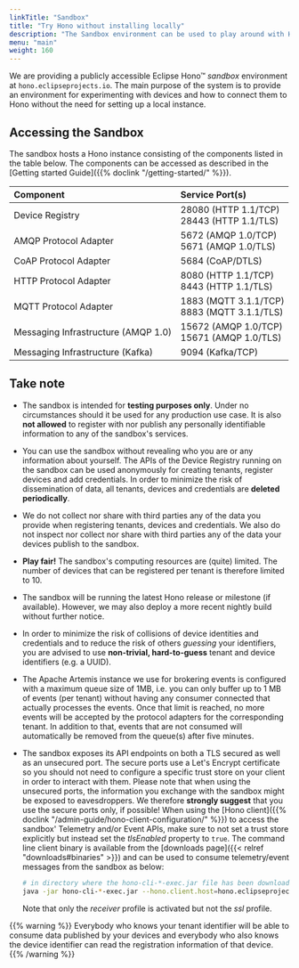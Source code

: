 ```yaml
---
linkTitle: "Sandbox"
title: "Try Hono without installing locally"
description: "The Sandbox environment can be used to play around with Hono's APIs without the need to set up a Kubernetes cluster and install Hono manually."
menu: "main"
weight: 160
---
```


We are providing a publicly accessible Eclipse Hono&trade; *sandbox* environment at `hono.eclipseprojects.io`.
The main purpose of the system is to provide an environment for experimenting with devices and how to connect them
to Hono without the need for setting up a local instance.

## Accessing the Sandbox

The sandbox hosts a Hono instance consisting of the components listed in the table below.
The components can be accessed as described in the [Getting started Guide]({{% doclink "/getting-started/" %}}).

| Component | Service Port(s) |
| :-------- | :------ |
| Device Registry | 28080 (HTTP 1.1/TCP)<br>28443 (HTTP 1.1/TLS) |
| AMQP Protocol Adapter | 5672 (AMQP 1.0/TCP)<br>5671 (AMQP 1.0/TLS) |
| CoAP Protocol Adapter | 5684 (CoAP/DTLS) |
| HTTP Protocol Adapter | 8080 (HTTP 1.1/TCP)<br>8443 (HTTP 1.1/TLS) |
| MQTT Protocol Adapter | 1883 (MQTT 3.1.1/TCP)<br>8883 (MQTT 3.1.1/TLS) |
| Messaging Infrastructure (AMQP 1.0) | 15672 (AMQP 1.0/TCP)<br>15671 (AMQP 1.0/TLS) |
| Messaging Infrastructure (Kafka) | 9094 (Kafka/TCP) |

## Take note

* The sandbox is intended for **testing purposes only**. Under no circumstances should it be used for any production
  use case. It is also **not allowed** to register with nor publish any personally identifiable information to any of
  the sandbox's services.
* You can use the sandbox without revealing who you are or any information about yourself. The APIs of the Device
  Registry running on the sandbox can be used anonymously for creating tenants, register devices and add credentials.
  In order to minimize the risk of dissemination of data, all tenants, devices and credentials are **deleted
  periodically**.
* We do not collect nor share with third parties any of the data you provide when registering tenants, devices and
  credentials. We also do not inspect nor collect nor share with third parties any of the data your devices publish
  to the sandbox.
* **Play fair!** The sandbox's computing resources are (quite) limited. The number of devices that can be registered
  per tenant is therefore limited to 10.
* The sandbox will be running the latest Hono release or milestone (if available). However, we may also deploy a more
  recent nightly build without further notice.
* In order to minimize the risk of collisions of device identities and credentials and to reduce the risk of others
  *guessing* your identifiers, you are advised to use **non-trivial, hard-to-guess** tenant and device identifiers
  (e.g. a UUID).
* The Apache Artemis instance we use for brokering events is configured with a maximum queue size of 1MB, i.e. you
  can only buffer up to 1 MB of events (per tenant) without having any consumer connected that actually processes the
  events. Once that limit is reached, no more events will be accepted by the protocol adapters for the corresponding
  tenant. In addition to that, events that are not consumed will automatically be removed from the queue(s) after
  five minutes.
* The sandbox exposes its API endpoints on both a TLS secured as well as an unsecured port. The secure ports use a
  Let's Encrypt certificate so you should not need to configure a specific trust store on your client in order to
  interact with them. Please note that when using the unsecured ports, the information you exchange with the sandbox
  might be exposed to eavesdroppers. We therefore **strongly suggest** that you use the secure ports only, if possible!
  When using the [Hono client]({{% doclink "/admin-guide/hono-client-configuration/" %}}) to access the sandbox'
  Telemetry and/or Event APIs, make sure to not set a trust store explicitly but instead set the *tlsEnabled* property
  to `true`. The command line client binary is available from the [downloads page]({{< relref "downloads#binaries" >}})
  and can be used to consume telemetry/event messages from the sandbox as below:

  ~~~sh
  # in directory where the hono-cli-*-exec.jar file has been downloaded to
  java -jar hono-cli-*-exec.jar --hono.client.host=hono.eclipseprojects.io --hono.client.port=15671 --hono.client.tlsEnabled=true --hono.client.username=consumer@HONO --hono.client.password=verysecret --tenant.id=DEFAULT_TENANT --spring.profiles.active=receiver
  ~~~
  Note that only the *receiver* profile is activated but not the *ssl* profile.


{{% warning %}}
Everybody who knows your tenant identifier will be able to consume data published by your devices and everybody who
also knows the device identifier can read the registration information of that device.
{{% /warning %}}
